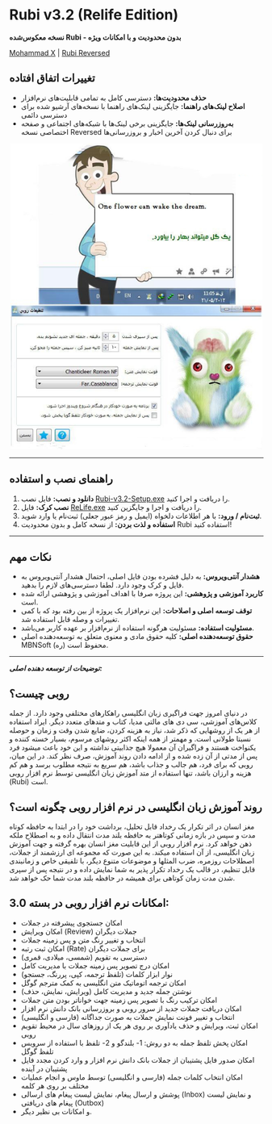 # Rubi v3.2 (Relife Edition)

**نسخه معکوس‌شده Rubi - بدون محدودیت و با امکانات ویژه**

[Mohammad X](https://x.com/m_khani65/) | [Rubi Reversed](https://github.com/amm1rr/rubi-relife)

## تغییرات اتفاق افتاده

- **حذف محدودیت‌ها:** دسترسی کامل به تمامی قابلیت‌های نرم‌افزار
- **اصلاح لینک‌های راهنما:** جایگزینی لینک‌های راهنما با نسخه‌های آرشیو شده برای دسترسی دائمی
- **به‌روزرسانی لینک‌ها:** جایگزینی برخی لینک‌ها با شبکه‌های اجتماعی و صفحه اختصاصی نسخه Reversed برای دنبال کردن آخرین اخبار و بروزرسانی‌ها

<div align="center">
<img src="./Screenshot.jpg" width="500">

</div>

---

## راهنمای نصب و استفاده

1. **دانلود و نصب:** فایل نصب [Rubi-v3.2-Setup.exe](https://github.com/Amm1rr/Rubi-Relife/raw/refs/heads/main/Rubi%20v3.2%20-%20Setup.exe) را دریافت و اجرا کنید.
2. **نصب کرک:** فایل [ReLife.exe](https://github.com/Amm1rr/Rubi-Relife/raw/refs/heads/main/ReLife.exe) را دریافت و اجرا و جایگزین کنید.
3. **ثبت‌نام / ورود:** با هر اطلاعات دلخواه (ایمیل و رمز عبور جعلی) ثبت‌نام یا وارد شوید.
4. **استفاده و لذت بردن:** از نسخه کامل و بدون محدودیت Rubi استفاده کنید!

---

## نکات مهم

- **هشدار آنتی‌ویروس:** به دلیل فشرده بودن فایل اصلی، احتمال هشدار آنتی‌ویروس به فایل و کرک وجود دارد. لطفا دسترسی‌های لازم را بدهید.
- **کاربرد آموزشی و پژوهشی:** این پروژه صرفا با اهداف آموزشی و پژوهشی ارائه شده است.
- **توقف توسعه اصلی و اصلاحات:** این نرم‌افزار یک پروژه از بین رفته بود که با کمی تغییرات و وصله قابل استفاده شد.
- **مسئولیت استفاده:** مسئولیت هرگونه استفاده از نرم‌افزار بر عهده کاربر می‌باشد.
- **حقوق توسعه‌دهنده اصلی:** کلیه حقوق مادی و معنوی متعلق به توسعه‌دهنده اصلی MBNSoft (ره) محفوظ است.

---

_**توضیحات از توسعه دهنده اصلی:**_

## روبی چیست؟

در دنیای امروز جهت فراگیری زبان انگلیسی راهکارهای مختلفی وجود دارد. از جمله کلاس‌های آموزشی، سی دی های مالتی مدیا، کتاب و متدهای متعدد دیگر. ایراد استفاده از هر یک از روشهایی که ذکر شد، نیاز به هزینه کردن، ضایع شدن وقت و زمان و حوصله نسبتا طولانی است. و مهمتر از همه اینکه اکثر روشهای مرسوم، بسیار خسته کننده و یکنواخت هستند و فراگیران آن معمولا هیچ جذابیتی نداشته و این خود باعث میشود فرد پس از مدتی از آن زده شده و از ادامه دادن روند آموزش، صرف نظر کند. در این میان، روبی که برای فرد، هم جالب و جذاب باشد، هم سریع به نتیجه مطلوب برسد و هم کم هزینه و ارزان باشد، تنها استفاده از متد آموزش زبان انگلیسی توسط نرم افزار روبی (Rubi) است.

## روند آموزش زبان انگلیسی در نرم افزار روبی چگونه است؟

مغز انسان در اثر تکرار یک رخداد قابل تحلیل، برداشت خود را در ابتدا به حافظه کوتاه مدت و سپس در بازه زمانی کوتاهتر به حافظه بلند مدت انتقال داده و به اصطلاح ملکه ذهن خواهد کرد. نرم افزار روبی از این قابلیت مغز انسان بهره گرفته و جهت آموزش زبان انگلیسی، از آن استفاده میکند. به این صورت که مجموعه ای ارزشمند از جملات، اصطلاحات روزمره، ضرب المثلها و موضوعات متنوع دیگر، با تلفیقی خاص و زمانبندی قابل تنظیم، در قالب یک رخداد تکرار پذیر به شما نمایش داده و در نتیجه پس از سپری شدن مدت زمان کوتاهی برای همیشه در حافظه بلند مدت شما حک خواهد شد.

## امکانات نرم افزار روبی در بسته 3.0:

- امکان جستجوی پیشرفته در جملات
- امکان ویرایش (Review) جملات دیگران
- انتخاب و تغییر رنگ متن و پس زمینه جملات
- امکان ثبت رتبه (Rate) برای جملات دیگران
- دسترسی به تقویم (شمسی، میلادی، قمری)
- امکان درج تصویر پس زمینه جملات با مدیریت کامل
- نوار ابزار کلمات (تلفظ ترجمه، کپی، پررنگ، جستجو)
- امکان ترجمه اتوماتیک متن انگلیسی به کمک مترجم گوگل
- نوشتن جمله جدید و مدیریت کامل (ویرایش، نمایش، حذف)
- امکان ترکیب رنگ با تصویر پس زمینه جهت خواناتر بودن متن جملات
- امکان دریافت جملات جدید از سرور روبی و بروزرسانی بانک دانش نرم افزار
- انتخاب و تغییر فونت نمایش جملات به صورت جداگانه (فارسی و انگلیسی)
- امکان ثبت، ویرایش و حذف یادآوری بر روی هر یک از روزهای سال در محیط تقویم روبی
- امکان پخش تلفظ جمله به دو روش: 1- بلندگو و 2- تلفظ با استفاده از سرویس تلفظ گوگل
- امکان صدور فایل پشتیبان از جملات بانک دانش نرم افزار و وارد کردن مجدد فایل پشتیبان در آینده
- امکان انتخاب کلمات جمله (فارسی و انگلیسی) توسط ماوس و انجام عملیات مختلف بر روی هر کلمه
- پوشش و ارسال پیغام، نمایش لیست پیغام های ارسالی (Inbox) و نمایش لیست پیغام های دریافتی (Outbox)
- و امکانات بی نظیر دیگر.
